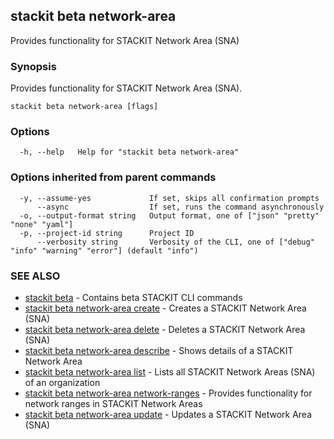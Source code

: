 ## stackit beta network-area

Provides functionality for STACKIT Network Area (SNA)

### Synopsis

Provides functionality for STACKIT Network Area (SNA).

```
stackit beta network-area [flags]
```

### Options

```
  -h, --help   Help for "stackit beta network-area"
```

### Options inherited from parent commands

```
  -y, --assume-yes             If set, skips all confirmation prompts
      --async                  If set, runs the command asynchronously
  -o, --output-format string   Output format, one of ["json" "pretty" "none" "yaml"]
  -p, --project-id string      Project ID
      --verbosity string       Verbosity of the CLI, one of ["debug" "info" "warning" "error"] (default "info")
```

### SEE ALSO

* [stackit beta](./stackit_beta.md)	 - Contains beta STACKIT CLI commands
* [stackit beta network-area create](./stackit_beta_network-area_create.md)	 - Creates a STACKIT Network Area (SNA)
* [stackit beta network-area delete](./stackit_beta_network-area_delete.md)	 - Deletes a STACKIT Network Area (SNA)
* [stackit beta network-area describe](./stackit_beta_network-area_describe.md)	 - Shows details of a STACKIT Network Area
* [stackit beta network-area list](./stackit_beta_network-area_list.md)	 - Lists all STACKIT Network Areas (SNA) of an organization
* [stackit beta network-area network-ranges](./stackit_beta_network-area_network-ranges.md)	 - Provides functionality for network ranges in STACKIT Network Areas
* [stackit beta network-area update](./stackit_beta_network-area_update.md)	 - Updates a STACKIT Network Area (SNA)

